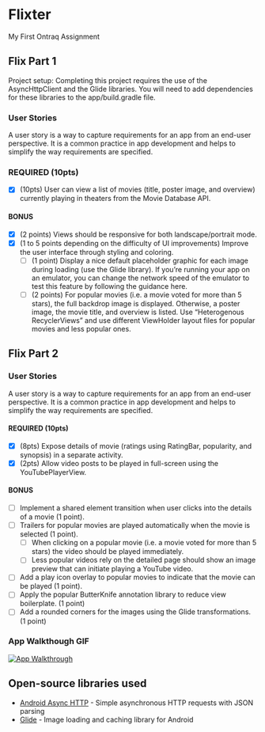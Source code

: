 # Flixter
My First Ontraq Assignment

## Flix Part 1
Project setup: Completing this project requires the use of the AsyncHttpClient and the Glide libraries. You will need to add dependencies for these libraries to the app/build.gradle file.

### User Stories
A user story is a way to capture requirements for an app from an end-user perspective.
It is a common practice in app development and helps to simplify the way requirements are specified.

### REQUIRED (10pts)

- [x] (10pts) User can view a list of movies (title, poster image, and overview) currently playing in theaters from the Movie Database API.

#### BONUS

- [x] (2 points) Views should be responsive for both landscape/portrait mode.
- [x] (1 to 5 points depending on the difficulty of UI improvements) Improve the user interface through styling and coloring.
  - [ ] (1 point) Display a nice default placeholder graphic for each image during loading (use the Glide library). If you’re running your app on an emulator, you can change the network speed of the emulator to test this feature by following the guidance here. 
  - [ ] (2 points) For popular movies (i.e. a movie voted for more than 5 stars), the full backdrop image is displayed. Otherwise, a poster image, the movie title, and overview is listed. Use “Heterogenous RecyclerViews” and use different ViewHolder layout files for popular movies and less popular ones. 

## Flix Part 2

### User Stories
A user story is a way to capture requirements for an app from an end-user perspective.
It is a common practice in app development and helps to simplify the way requirements are specified.

#### REQUIRED (10pts)

- [x] (8pts) Expose details of movie (ratings using RatingBar, popularity, and synopsis) in a separate activity.
- [x] (2pts) Allow video posts to be played in full-screen using the YouTubePlayerView.

#### BONUS

- [ ] Implement a shared element transition when user clicks into the details of a movie (1 point).
- [ ] Trailers for popular movies are played automatically when the movie is selected (1 point).
  - [ ] When clicking on a popular movie (i.e. a movie voted for more than 5 stars) the video should be played immediately.
  - [ ] Less popular videos rely on the detailed page should show an image preview that can initiate playing a YouTube video.
- [ ] Add a play icon overlay to popular movies to indicate that the movie can be played (1 point).
- [ ] Apply the popular ButterKnife annotation library to reduce view boilerplate. (1 point)
- [ ] Add a rounded corners for the images using the Glide transformations. (1 point)

### App Walkthough GIF
<a href="https://imgur.com/oQ0AaRV"><img src="https://i.imgur.com/oQ0AaRV.gif" title="App Walkthrough" /></a>


## Open-source libraries used
- [Android Async HTTP](https://github.com/codepath/CPAsyncHttpClient) - Simple asynchronous HTTP requests with JSON parsing
- [Glide](https://github.com/bumptech/glide) - Image loading and caching library for Android
